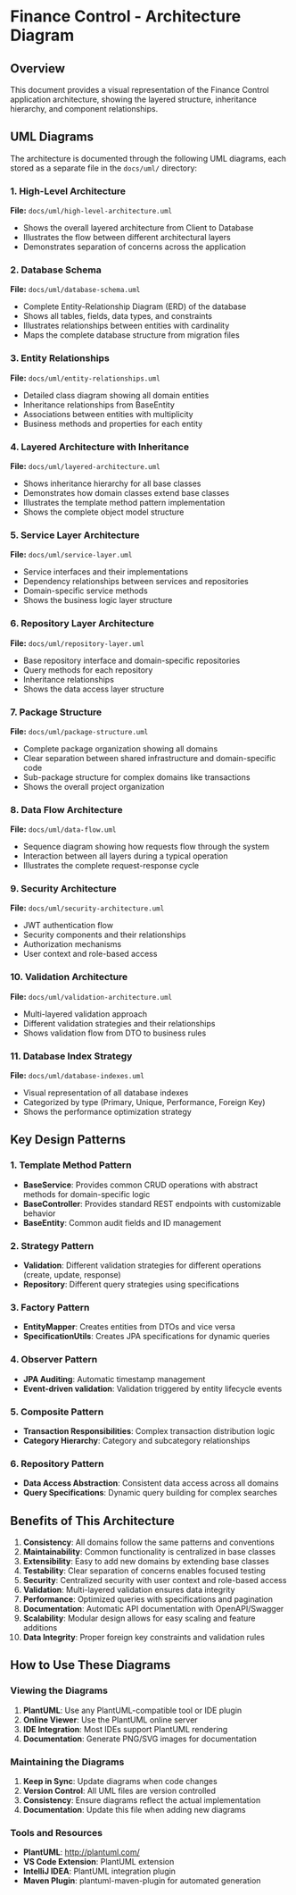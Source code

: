 # Finance Control - Architecture Diagram

## Overview
This document provides a visual representation of the Finance Control application architecture, showing the layered structure, inheritance hierarchy, and component relationships.

## UML Diagrams

The architecture is documented through the following UML diagrams, each stored as a separate file in the `docs/uml/` directory:

### 1. High-Level Architecture
**File:** `docs/uml/high-level-architecture.uml`
- Shows the overall layered architecture from Client to Database
- Illustrates the flow between different architectural layers
- Demonstrates separation of concerns across the application

### 2. Database Schema
**File:** `docs/uml/database-schema.uml`
- Complete Entity-Relationship Diagram (ERD) of the database
- Shows all tables, fields, data types, and constraints
- Illustrates relationships between entities with cardinality
- Maps the complete database structure from migration files

### 3. Entity Relationships
**File:** `docs/uml/entity-relationships.uml`
- Detailed class diagram showing all domain entities
- Inheritance relationships from BaseEntity
- Associations between entities with multiplicity
- Business methods and properties for each entity

### 4. Layered Architecture with Inheritance
**File:** `docs/uml/layered-architecture.uml`
- Shows inheritance hierarchy for all base classes
- Demonstrates how domain classes extend base classes
- Illustrates the template method pattern implementation
- Shows the complete object model structure

### 5. Service Layer Architecture
**File:** `docs/uml/service-layer.uml`
- Service interfaces and their implementations
- Dependency relationships between services and repositories
- Domain-specific service methods
- Shows the business logic layer structure

### 6. Repository Layer Architecture
**File:** `docs/uml/repository-layer.uml`
- Base repository interface and domain-specific repositories
- Query methods for each repository
- Inheritance relationships
- Shows the data access layer structure

### 7. Package Structure
**File:** `docs/uml/package-structure.uml`
- Complete package organization showing all domains
- Clear separation between shared infrastructure and domain-specific code
- Sub-package structure for complex domains like transactions
- Shows the overall project organization

### 8. Data Flow Architecture
**File:** `docs/uml/data-flow.uml`
- Sequence diagram showing how requests flow through the system
- Interaction between all layers during a typical operation
- Illustrates the complete request-response cycle

### 9. Security Architecture
**File:** `docs/uml/security-architecture.uml`
- JWT authentication flow
- Security components and their relationships
- Authorization mechanisms
- User context and role-based access

### 10. Validation Architecture
**File:** `docs/uml/validation-architecture.uml`
- Multi-layered validation approach
- Different validation strategies and their relationships
- Shows validation flow from DTO to business rules

### 11. Database Index Strategy
**File:** `docs/uml/database-indexes.uml`
- Visual representation of all database indexes
- Categorized by type (Primary, Unique, Performance, Foreign Key)
- Shows the performance optimization strategy

## Key Design Patterns

### 1. Template Method Pattern
- **BaseService**: Provides common CRUD operations with abstract methods for domain-specific logic
- **BaseController**: Provides standard REST endpoints with customizable behavior
- **BaseEntity**: Common audit fields and ID management

### 2. Strategy Pattern
- **Validation**: Different validation strategies for different operations (create, update, response)
- **Repository**: Different query strategies using specifications

### 3. Factory Pattern
- **EntityMapper**: Creates entities from DTOs and vice versa
- **SpecificationUtils**: Creates JPA specifications for dynamic queries

### 4. Observer Pattern
- **JPA Auditing**: Automatic timestamp management
- **Event-driven validation**: Validation triggered by entity lifecycle events

### 5. Composite Pattern
- **Transaction Responsibilities**: Complex transaction distribution logic
- **Category Hierarchy**: Category and subcategory relationships

### 6. Repository Pattern
- **Data Access Abstraction**: Consistent data access across all domains
- **Query Specifications**: Dynamic query building for complex searches

## Benefits of This Architecture

1. **Consistency**: All domains follow the same patterns and conventions
2. **Maintainability**: Common functionality is centralized in base classes
3. **Extensibility**: Easy to add new domains by extending base classes
4. **Testability**: Clear separation of concerns enables focused testing
5. **Security**: Centralized security with user context and role-based access
6. **Validation**: Multi-layered validation ensures data integrity
7. **Performance**: Optimized queries with specifications and pagination
8. **Documentation**: Automatic API documentation with OpenAPI/Swagger
9. **Scalability**: Modular design allows for easy scaling and feature additions
10. **Data Integrity**: Proper foreign key constraints and validation rules

## How to Use These Diagrams

### Viewing the Diagrams
1. **PlantUML**: Use any PlantUML-compatible tool or IDE plugin
2. **Online Viewer**: Use the PlantUML online server
3. **IDE Integration**: Most IDEs support PlantUML rendering
4. **Documentation**: Generate PNG/SVG images for documentation

### Maintaining the Diagrams
1. **Keep in Sync**: Update diagrams when code changes
2. **Version Control**: All UML files are version controlled
3. **Consistency**: Ensure diagrams reflect the actual implementation
4. **Documentation**: Update this file when adding new diagrams

### Tools and Resources
- **PlantUML**: http://plantuml.com/
- **VS Code Extension**: PlantUML extension
- **IntelliJ IDEA**: PlantUML integration plugin
- **Maven Plugin**: plantuml-maven-plugin for automated generation 